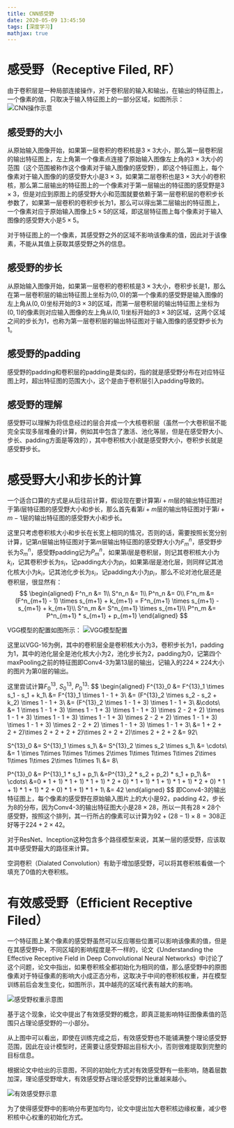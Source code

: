 ```yaml
---
title: CNN感受野
date: 2020-05-09 13:45:50
tags: [深度学习]
mathjax: true
---
```


# 感受野（Receptive Filed, RF）
由于卷积层是一种局部连接操作，对于卷积层的输入和输出，在输出的特征图上，一个像素的值，只取决于输入特征图上的一部分区域，如图所示：
![CNN操作示意](CNN操作示意.png)

## 感受野的大小
从原始输入图像开始，如果第一层卷积的卷积核是$3\times 3$大小，那么第一层卷积层的输出特征图上，左上角第一个像素点连接了原始输入图像左上角的$3\times3$大小的范围（这个范围被称作这个像素对于输入图像的感受野），即这个特征图上，每个像素对于输入图像的的感受野大小是$3\times 3$，如果第二层卷积也是$3\times 3$大小的卷积核，那么第二层输出的特征图上的一个像素对于第一层输出的特征图的感受野是$3\times 3$，但是对应到原图上的感受野大小和范围就要依赖于第一层卷积层的卷积步长参数了，如果第一层卷积的卷积步长为1，那么可以得出第二层输出的特征图上，一个像素对应于原始输入图像上$5\times 5$的区域，即这层特征图上每个像素对于输入图像的感受野大小是$5\times 5$。

对于特征图上的一个像素，其感受野之外的区域不影响该像素的值，因此对于该像素，不能从其值上获取其感受野之外的信息。

## 感受野的步长
从原始输入图像开始，如果第一层卷积的卷积核是$3\times 3$大小，卷积步长是1，那么在第一层卷积层的输出特征图上坐标为$(0, 0)$的第一个像素的感受野是输入图像的左上角从$(0,0)$坐标开始的$3\times 3$的区域，而第一层卷积层的输出特征图上坐标为$(0, 1)$的像素则对应输入图像的左上角从$(0,1)$坐标开始的$3\times 3$的区域，这两个区域之间的步长为1，也称为第一层卷积层的输出特征图对于输入图像的感受野步长为1。

## 感受野的padding
感受野的padding和卷积层的padding是类似的，指的就是感受野分布在对应特征图上时，超出特征图的范围大小，这个是由于卷积层引入padding导致的。

## 感受野的理解
感受野可以理解为将信息经过的层合并成一个大核卷积层（虽然一个大卷积层不能完全实现多层堆叠的计算，例如其中包含了激活、池化等层，但是在感受野大小、步长、padding方面是等效的），其中卷积核大小就是感受野大小，卷积步长就是感受野步长。

# 感受野大小和步长的计算
一个适合口算的方式是从后往前计算，假设现在要计算第$i+m$层的输出特征图对于第$i$层特征图的感受野大小和步长，那么首先看第$i+m$层的输出特征图对于第$i+m-1$层的输出特征图的感受野大小和步长。

这里只考虑卷积核大小和步长在长宽上相同的情况，否则的话，需要按照长宽分别计算，记第$n$层输出特征图对于第$m$层输出特征图的感受野大小为$F^n_m$，感受野步长为$S^n_m$，感受野padding记为$P^n_m$，如果第$i$层是卷积层，则记其卷积核大小为$k_i$，记其卷积步长为$s_i$，记padding大小为$p_i$，如果第$i$层是池化层，则同样记其池化核大小为$k_i$，记其池化步长为$s_i$，记padding大小为$p_i$，那么不论对池化层还是卷积层，很显然有：
$$
\begin{aligned}
F^n_n &= 1\\
S^n_n &= 1\\
P^n_n &= 0\\
F^n_m &= (F^n_{m+1} - 1) \times s_{m+1} + k_{m+1} = F^n_{m+1} \times s_{m+1} - s_{m+1} + k_{m+1}\\
S^n_m &= S^n_{m+1} \times s_{m+1}\\
P^n_m &= P^n_{m+1} * s_{m+1} + p_{m+1}
\end{aligned}
$$

VGG模型的配置如图所示：
![VGG模型配置](VGG模型配置.png)

这里以VGG-16为例，其中的卷积层全是卷积核大小为3，卷积步长为1，padding为1，其中的池化层全是池化核大小为2，池化步长为2，padding为0，记第四个maxPooling之前的特征图即Conv4-3为第13层的输出，记输入的$224\times 224$大小的图片为第0层的输出。

这里尝试计算$F^{13}_0$, $S^{13}_0$, $P^{13}_0$:
$$
\begin{aligned}
F^{13}_0 &= F^{13}_1 \times s_1 - s_1 + k_1\\
&= F^{13}_1 \times 1 - 1 + 3\\
&= (F^{13}_2 \times s_2 - s_2 + k_2) \times 1 - 1 + 3\\
&= (F^{13}_2 \times 1  - 1 + 3) \times 1 - 1 + 3\\
&\cdots\\
&= 1 \times 1 - 1 + 3) \times 1 - 1 + 3) \times 1 - 1 + 3) \times 2 - 2 + 2) \times 1 - 1 + 3) \times 1 - 1 + 3) \times 1 - 1 + 3) \times 2 - 2 + 2) \times 1 - 1 + 3) \times 1 - 1 + 3) \times 2 - 2 + 2) \times 1 - 1 + 3) \times 1 - 1 + 3\\
&= 1 + 2 + 2 + 2)\times 2 + 2 + 2 + 2)\times 2 + 2 + 2)\times 2 + 2 + 2
&= 92\\

S^{13}_0 &= S^{13}_1 \times s_1\\
&= S^{13}_2 \times s_2 \times s_1\\
&= \cdots\\
&= 1 \times 1\times 1\times 1\times 2\times 1\times 1\times 1\times 2\times 1\times 1\times 2\times 1\times 1\\
&= 8\\

P^{13}_0 &= P^{13}_1 * s_1 + p_1\\
&=P^{13}_2 * s_2 + p_2) * s_1 + p_1\\
&= \cdots\\
&=0 * 1 + 1) * 1 + 1) * 1 + 1) * 2 + 0) * 1 + 1) * 1 + 1) * 1 + 1) * 2 + 0) * 1 + 1) * 1 + 1) * 2 + 0) * 1 + 1) * 1 + 1\\
&= 42
\end{aligned}
$$
即Conv4-3的输出特征图上，每个像素的感受野在原始输入图片上的大小是92，padding 42，步长为8的分布，因为Conv4-3的输出特征图大小是$28\times 28$，所以一共有$28\times 28$个感受野，按照这个排列，其一行所占的像素可以计算为$92 + (28 - 1) \times 8 = 308$正好等于$224 + 2 \times 42$。

对于ResNet、Inception这种包含多个路径模型来说，其某一层的感受野，应该取其中感受野最大的路径来计算。

空洞卷积（Dialated Convolution）有助于增加感受野，可以将其卷积核看做一个填充了0值的大卷积核。

# 有效感受野（Efficient Receptive Filed）
一个特征图上某个像素的感受野虽然可以反应哪些位置可以影响该像素的值，但是在其感受野中，不同区域的影响程度是不一样的，论文《Understanding the Effective Receptive Field in Deep Convolutional Neural Networks》中讨论了这个问题，论文中指出，如果卷积核全都初始化为相同的值，那么感受野中的原图像素对于特征像素的影响大小成正态分布，这取决于中间的卷积核权重，并在模型训练前后会发生变化，如图所示，其中越亮的区域代表有越大的影响。

![感受野权重示意图](感受野权重示意图.png)

基于这个现象，论文中提出了有效感受野的概念，即真正能影响特征图像素值的范围只占理论感受野的一小部分。

从上图中可以看出，即使在训练完成之后，有效感受野也不能铺满整个理论感受野范围，因此在设计模型时，还需要让感受野超出目标大小，否则很难提取到完整的目标信息。

根据论文中给出的示意图，不同的初始化方式对有效感受野有一些影响，随着层数加深，理论感受野增大，有效感受野占理论感受野的比重越来越小。

![有效感受野示意](有效感受野示意.png)

为了使得感受野中的影响分布更加均匀，论文中提出加大卷积核边缘权重，减少卷积核中心权重的初始化方式。



